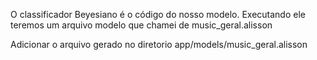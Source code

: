 O classificador Beyesiano é o código do nosso modelo.
Executando ele teremos um arquivo modelo que chamei de music_geral.alisson

Adicionar o arquivo gerado no diretorio app/models/music_geral.alisson